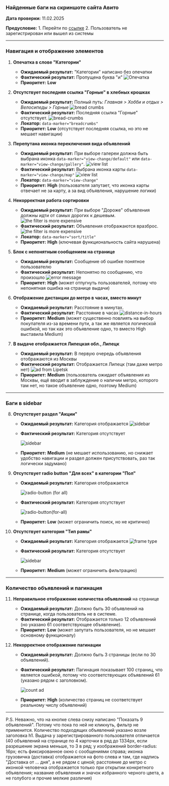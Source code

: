 ### **Найденные баги на скриншоте сайта Авито**

**Дата проверки:** 11.02.2025

**Предусловие:** 1. Перейти по [ссылке](https://www.avito.ru/moskva/velosipedy/gornye/author-ASgBAgICAkS4AqgKrpgVtrKIFQ?cd=1&f=ASgBAgICA0S4AqgKsLMUgKKPA66YFbayiBU) 2. Пользователь не зарегистрирован или вышел из системы

---

### **Навигация и отображение элементов**

1. **Опечатка в слове "Категории"**

   - **Ожидаемый результат:** "Категории" написано без опечатки
   - **Фактический результат:** Пропущена буква "и"
     ![Опечатка](/img/typo.png)
   - **Приоритет:** **Low**

2. **Отсутствует последняя ссылка "Горные" в хлебных крошках**

   - **Ожидаемый результат:** Полный путь: _Главная > Хобби и отдых > Велосипеды > Горные_
     ![bread crumbs](/img/bread-crumbs-er.png)
   - **Фактический результат:** Последняя ссылка "Горные" отсутствует.
     ![bread-crumbs](/img/bread-crumbs-ar.png)
   - **Локатор:** `data-marker="breadcrumbs"`
   - **Приоритет:** **Low** (отсутствует последняя ссылка, но это не мешает навигации)

3. **Перепутана иконка переключения вида объявлений**

   - **Ожидаемый результат:** При выборе галереи должна быть выбрана иконка `data-marker="view-change/default"` или `data-marker="view-change/gallery"`.
     ![view list](/img/view-er.png)
   - **Фактический результат:** Выбрана иконка карты `data-marker="view-change/map"`
     ![view list](/img/view-ar.png)
   - **Локатор:** `data-marker="view-change"`
   - **Приоритет:** **High** (пользователя запутает, что иконка карты отвечает не за карту, а за вид объявления, нарушение логики)

4. **Некорректная работа сортировки**

   - **Ожидаемый результат:** При выборе "Дороже" объявления должны идти от самых дорогих к дешевым.
     ![the filter is more expensive](/img/filter-expensive-er.png)
   - **Фактический результат:** Объявления отображаются вразброс.
     ![the filter is more expensive](/img/filter-expensive-ar.png)
   - **Локатор:** `data-marker="sort/title"`
   - **Приоритет:** **High** (ключевая функциональность сайта нарушена)

5. **Блок с непонятным сообщением на странице**

   - **Ожидаемый результат:** Сообщение об ошибке понятное пользователю
   - **Фактический результат:** Непонятно по сообщению, что произошло
     ![error message](/img/error-message.png)
   - **Приоритет:** **High** (может отпугнуть пользователей, потому что непонятная ошибка на странице выдачи)

6. **Отображение дистанции до метро в часах, вместо минут**

   - **Ожидаемый результат:** Расстояние в минутах.
   - **Фактический результат**: Расстояние в часах
     ![distance-in-hours](/img/distance-in-hours.png)
   - **Приоритет:** **Medium** (может существенно повлиять на выбор покупателя из-за времени пути, а так же является логической ошибкой, но так как это объявление одно, то вместо High выставила Medium)

7. **В выдаче отображается Липецкая обл., Липецк**
   - **Ожидаемый результат:** В первую очередь объявления отображаются из Москвы
   - **Фактический результат:** Отображается Липецк (там даже метро нет)
     ![ad from Lipetsk](/img/ad-from-Lipetsk.png)
   - **Приоритет:** **Medium** (пользователь ожидает объявления из Москвы, ещё вводит в заблуждение о наличии метро, которого там нет, но такое объявление одно, поэтому Medium)

---

### **Баги в sidebar**

8. **Отсутствует раздел "Акции"**

   - **Ожидаемый результат:** Категория отображается
     ![sidebar](/img/stock-er.png)
   - **Фактический результат:** Категория отсутствует

     ![sidebar](/img/stock-ar.png)

   - **Приоритет:** **Medium** (не мешает использованию, но снижает удобство навигации и раздел должен присутствовать, раз так логически задумано)

9. **Отсутствует radio button "Для всех" в категории "Пол"**

   - **Ожидаемый результат:** Категория отображается

     ![radio-button (for all)](/img/radio-button-for-all-er.png)

   - **Фактический результат:** Категория отсутствует

     ![radio-button(for-all)](/img/radio-button-for-all-ar.png)

   - **Приоритет:** **Low** (может ограничить поиск, но не критично)

10. **Отсутствует категория "Тип рамы"**

    - **Ожидаемый результат:** Категория отображается
      ![frame type](/img/frame-type-er.png)
    - **Фактический результат:** Категория отсутствует

      ![sidebar](/img/stock-ar.png)

    - **Приоритет:** **Medium** (может ограничить фильтрацию)

---

### **Количество объявлений и пагинация**

11. **Неправильное отображение количества объявлений** на странице

    - **Ожидаемый результат:** Должно быть 30 объявлений на странице, когда пользователь не в системе.
    - **Фактический результат:** Отображается только 12 объявлений (но указано 61 соответствующее объявление).
    - **Приоритет:** **Low** (может запутать пользователя, но не мешает основному функционалу)

12. **Некорректное отображение пагинации**

    - **Ожидаемый результат:** Должно быть 3 страницы (если по 30 объявлений).
    - **Фактический результат:** Пагинация показывает 100 страниц, что является ошибкой, потому что соответствующих объявлений 61 (указано рядом с заголовком).

      ![count ad](/img/count.png)

    - **Приоритет:** **High** (количество страниц не соответствует реальному числу объявлений)

---

P.S. Неважно, что на кнопке слева снизу написано "Показать 9 объявлений". Потому что пока по ней не кликнуть, фильтр не применится. Количество подходящих объявлений указано возле заголовка h1.
Выдача у зарегистрированного пользователя отличается (40 объявлений на странице по 4 карточки в ряд до 1334px, если разрешение экрана меньше, то 3 в ряд; у изображений border-radius: 16px; есть фиксированное окно с сообщениями справа; иконка грузовичка (доставка) отображается на фото слева и там, где надпись "Доставка от ... дня", а не рядом с ценой; расстояние до метро с иконкой человечка отображается только при открытии конкретного объявления; название объявления и значок избранного черного цвета, а не голубого и прочие мелкие различия)
